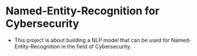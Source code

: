 # Named-Entity-Recognition for Cybersecurity

- This project is about building a NLP model that can be used for Named-Entity-Recognition in the field of Cybersecurity.
